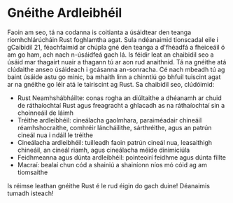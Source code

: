 # Gnéithe Ardleibhéil

Faoin am seo, tá na codanna is coitianta a úsáidtear den teanga ríomhchlárúcháin Rust foghlamtha agat. Sula ndéanaimid tionscadal eile i gCaibidil 21, féachfaimid ar chúpla gné den teanga a d'fhéadfá a fheiceáil ó am go ham, ach nach n-úsáidfeá gach lá. Is féidir leat an chaibidil seo a úsáid mar thagairt nuair a thagann tú ar aon rud anaithnid. Tá na gnéithe atá clúdaithe anseo úsáideach i gcásanna an-sonracha.
Cé nach mbeadh tú ag baint úsáide astu go minic, ba mhaith linn a chinntiú go bhfuil tuiscint agat ar na gnéithe go léir atá le tairiscint ag Rust. Sa chaibidil seo, clúdóimid:

- Rust Neamhshábháilte: conas rogha an diúltaithe a dhéanamh ar chuid de ráthaíochtaí Rust agus freagracht a ghlacadh as na ráthaíochtaí sin a choinneáil de láimh
- Tréithe ardleibhéil: cineálacha gaolmhara, paraiméadair chineáil réamhshocraithe, comhréir láncháilithe, sárthréithe, agus an patrún cineál nua i ndáil le tréithe
- Cineálacha ardleibhéil: tuilleadh faoin patrún cineál nua, leasaithigh chineáil, an cineál riamh,
agus cineálacha méide dinimiciúla
- Feidhmeanna agus dúnta ardleibhéil: pointeoirí feidhme agus dúnta fillte
- Macraí: bealaí chun cód a shainiú a shainíonn níos mó cóid ag am tiomsaithe

Is réimse leathan gnéithe Rust é le rud éigin do gach duine! Déanaimis tumadh isteach!
